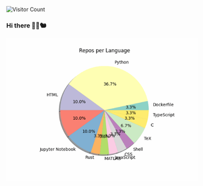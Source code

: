 ![Visitor Count](https://komarev.com/ghpvc/?username=yuhi-sa&color=lightgrey)
### Hi there 👋🐧🐿

![](https://github.com/yuhi-sa/github_cards/blob/master/cards/repos.gif?raw=true)
